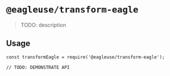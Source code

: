 # `@eagleuse/transform-eagle`

> TODO: description

## Usage

```
const transformEagle = require('@eagleuse/transform-eagle');

// TODO: DEMONSTRATE API
```
